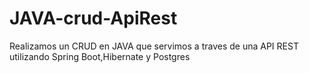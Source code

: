 # JAVA-crud-ApiRest
Realizamos un CRUD en JAVA que servimos a traves de una API REST utilizando Spring Boot,Hibernate y Postgres
